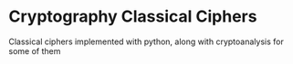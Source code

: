 # Cryptography Classical Ciphers
 Classical ciphers implemented with python, along with cryptoanalysis for some of them
